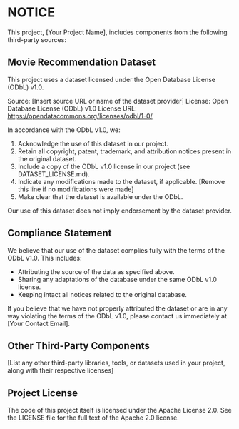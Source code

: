 # NOTICE

This project, [Your Project Name], includes components from the following third-party sources:

## Movie Recommendation Dataset

This project uses a dataset licensed under the Open Database License (ODbL) v1.0.

Source: [Insert source URL or name of the dataset provider]
License: Open Database License (ODbL) v1.0
License URL: https://opendatacommons.org/licenses/odbl/1-0/

In accordance with the ODbL v1.0, we:

1. Acknowledge the use of this dataset in our project.
2. Retain all copyright, patent, trademark, and attribution notices present in the original dataset.
3. Include a copy of the ODbL v1.0 license in our project (see DATASET_LICENSE.md).
4. Indicate any modifications made to the dataset, if applicable. [Remove this line if no modifications were made]
5. Make clear that the dataset is available under the ODbL.

Our use of this dataset does not imply endorsement by the dataset provider.

## Compliance Statement

We believe that our use of the dataset complies fully with the terms of the ODbL v1.0. This includes:

- Attributing the source of the data as specified above.
- Sharing any adaptations of the database under the same ODbL v1.0 license.
- Keeping intact all notices related to the original database.

If you believe that we have not properly attributed the dataset or are in any way violating the terms of the ODbL v1.0, please contact us immediately at [Your Contact Email].

## Other Third-Party Components

[List any other third-party libraries, tools, or datasets used in your project, along with their respective licenses]

## Project License

The code of this project itself is licensed under the Apache License 2.0. See the LICENSE file for the full text of the Apache 2.0 license.

